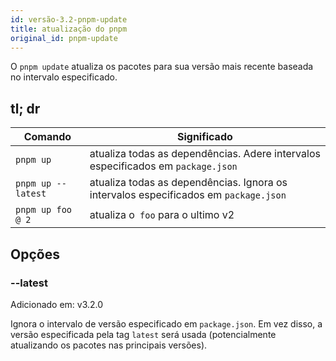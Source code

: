 ```yaml
---
id: versão-3.2-pnpm-update
title: atualização do pnpm
original_id: pnpm-update
---
```


O `pnpm update` atualiza os pacotes para sua versão mais recente baseada no intervalo especificado.

## tl; dr

| Comando | Significado |
| - | - |
| `pnpm up` | atualiza todas as dependências. Adere intervalos especificados em `package.json` |
| `pnpm up --latest` | atualiza todas as dependências. Ignora os intervalos especificados em `package.json` |
| `pnpm up foo @ 2` | atualiza o` foo` para o ultimo v2 |

## Opções

### --latest

Adicionado em: v3.2.0

Ignora o intervalo de versão especificado em `package.json`. Em vez disso, a versão especificada pela tag `latest` será usada (potencialmente atualizando os pacotes nas principais versões).